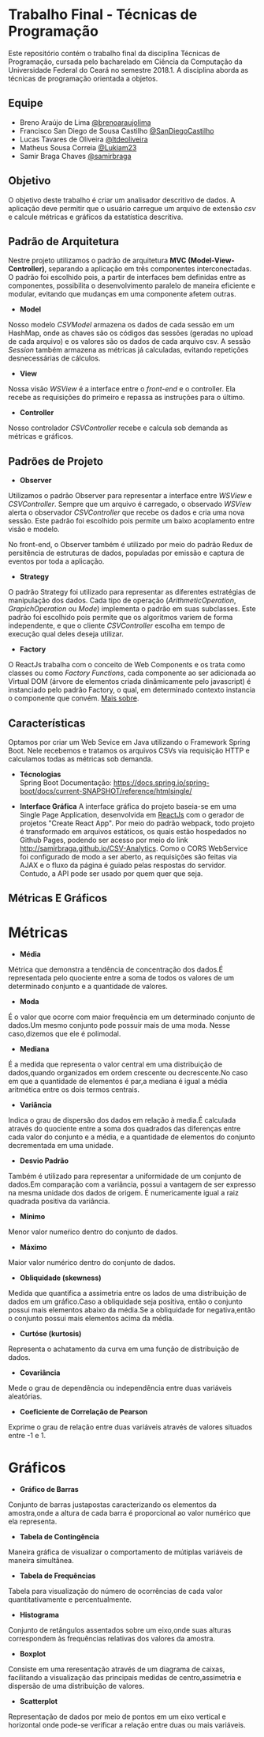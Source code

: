 # Trabalho Final - Técnicas de Programação

Este repositório contém o trabalho final da disciplina Técnicas de Programação, cursada pelo bacharelado em Ciência da Computação da Universidade Federal do Ceará no semestre 2018.1. A disciplina aborda as técnicas de programação orientada a objetos.

## Equipe
 - Breno Araújo de Lima [@brenoaraujolima](https://github.com/brenoaraujolima)
 - Francisco San Diego de Sousa Castilho [@SanDiegoCastilho](https://github.com/SanDiegoCastilho)
 - Lucas Tavares de Oliveira [@ltdeoliveira](https://github.com/ltdeoliveira)
 - Matheus Sousa Correia [@Lukiam23](https://github.com/Lukiam23)
 - Samir Braga Chaves [@samirbraga](https://github.com/samirbraga)

## Objetivo
O objetivo deste trabalho é criar um analisador descritivo de dados. A aplicação deve permitir que o usuário carregue um arquivo de extensão *csv* e calcule métricas e gráficos da estatística descritiva.

## Padrão de Arquitetura

Nestre projeto utilizamos o padrão de arquitetura **MVC (Model-View-Controller)**, separando a aplicação em três componentes interconectadas. O padrão foi escolhido pois, a partir de interfaces bem definidas entre as componentes, possibilita o desenvolvimento paralelo de maneira eficiente e modular, evitando que mudanças em uma componente afetem outras.

 - **Model**
 
Nosso modelo *CSVModel* armazena os dados de cada sessão em um HashMap, onde as chaves são os códigos das sessões (geradas no upload de cada arquivo) e os valores são os dados de cada arquivo csv. A sessão *Session* também armazena as métricas já calculadas, evitando repetições desnecessárias de cálculos.
 
- **View**

Nossa visão *WSView* é a interface entre o *front-end* e o controller. Ela recebe as requisições do primeiro e repassa as instruções para o último.

- **Controller**

 Nosso controlador *CSVController* recebe e calcula sob demanda as métricas e gráficos.
 
## Padrões de Projeto

- **Observer**

Utilizamos o padrão Observer para representar a interface entre *WSView* e *CSVController*. Sempre que um arquivo é carregado, o observado *WSView* alerta o observador *CSVController* que recebe os dados e cria uma nova sessão. Este padrão foi escolhido pois permite um baixo acoplamento entre visão e modelo.

No front-end, o Observer também é utilizado por meio do padrão Redux de persitência de estruturas de dados, populadas por emissão e captura de eventos por toda a aplicação.

- **Strategy**

O padrão Strategy foi utilizado para representar as diferentes estratégias de manipulação dos dados. Cada tipo de operação (*ArithmeticOperation*, *GrapichOperation* ou *Mode*) implementa o padrão em suas subclasses. Este padrão foi escolhido pois permite que os algoritmos variem de forma independente, e que o cliente *CSVController* escolha em tempo de execução qual deles deseja utilizar.

- **Factory**

O ReactJs trabalha com o conceito de Web Components e os trata como classes ou como *Factory Functions*, cada componente ao ser adicionada ao Virtual DOM (árvore de elementos criada dinâmicamente pelo javascript) é instanciado pelo padrão Factory, o qual, em determinado contexto instancia o componente que convém. [Mais sobre](http://brianyang.com/szabototo89-create-it/).

## Características

Optamos por criar um Web Sevice em Java utilizando o Framework Spring Boot. Nele recebemos e tratamos os arquivos CSVs via requisição HTTP e calculamos todas as métricas sob demanda.

- **Técnologias**	
Spring Boot Documentação: https://docs.spring.io/spring-boot/docs/current-SNAPSHOT/reference/htmlsingle/

- **Interface Gráfica**
A interface gráfica do projeto baseia-se em uma Single Page Application, desenvolvida em [ReactJs](https://reactjs.org) com o gerador de projetos "Create React App". Por meio do padrão webpack, todo projeto é transformado em arquivos estáticos, os quais estão hospedados no Github Pages, podendo ser acesso por meio do link http://samirbraga.github.io/CSV-Analytics. 
Como o CORS WebService foi configurado de modo a ser aberto, as requisições são feitas via AJAX e o fluxo da página é guiado pelas respostas do servidor. Contudo, a API pode ser usado por quem quer que seja.

## Métricas E Gráficos

# Métricas

- **Média**

Métrica que demonstra a tendência de concentração dos dados.É representada pelo quociente entre a soma de todos os valores de um   determinado conjunto e a quantidade de valores. 
- **Moda**

É o valor que ocorre com maior frequência em um determinado conjunto de dados.Um mesmo conjunto pode possuir mais de uma moda. Nesse caso,dizemos que ele é polimodal.
- **Mediana**

É a medida que representa o valor central em uma distribuição de dados,quando organizados em ordem crescente ou decrescente.No caso em que a quantidade de elementos é par,a mediana é igual a média aritmética entre os dois termos centrais.
- **Variância**

Indica o grau de dispersão dos dados em relação à media.É calculada através do quociente entre a soma dos quadrados das diferenças entre cada valor do conjunto e a média, e a quantidade de elementos do conjunto decrementada em uma unidade.
- **Desvio Padrão**

Também é utilizado para representar a uniformidade de um conjunto de dados.Em comparação com a variância, possui a vantagem de ser expresso na mesma unidade dos dados de origem. É numericamente igual a raiz quadrada positiva da variância.
- **Mínimo**

Menor valor numeŕico dentro do conjunto de dados.
- **Máximo**

Maior valor numérico dentro do conjunto de dados.
- **Obliquidade (skewness)**

Medida que quantifica a assimetria entre os lados de uma distribuição de dados em um gráfico.Caso a obliquidade seja positiva, então o conjunto possui mais elementos abaixo da média.Se a obliquidade for negativa,então o conjunto possui mais elementos acima da média.
- **Curtóse (kurtosis)**

Representa o achatamento da curva em uma função de distribuição de dados.
- **Covariância**

Mede o grau de dependência ou independência entre duas variáveis aleatórias.
- **Coeficiente de Correlação de Pearson**

Exprime o grau de relação entre duas variáveis através de valores situados entre -1 e 1.
# Gráficos

- **Gráfico de Barras**

Conjunto de barras justapostas caracterizando os elementos da amostra,onde a altura de cada barra é proporcional ao valor numérico que ela representa.
- **Tabela de Contingência**

Maneira gráfica de visualizar o comportamento de mútiplas variáveis de maneira simultânea.
- **Tabela de Frequências**

Tabela para visualização do número de ocorrências de cada valor quantitativamente e percentualmente.
- **Histograma**

Conjunto de retângulos assentados sobre um eixo,onde suas alturas correspondem às frequências relativas dos valores da amostra.
- **Boxplot**

Consiste em uma reresentação através de um diagrama de caixas, facilitando a visualização das principais medidas de centro,assimetria e dispersão de uma distribuição de valores.
- **Scatterplot**

Representação de dados por meio de pontos em um eixo vertical e horizontal onde pode-se verificar a relação entre duas ou mais variáveis.

